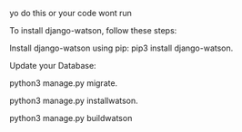 yo do this or your code wont run

To install django-watson, follow these steps:

Install django-watson using pip: pip3 install django-watson.


Update your Database:

python3 manage.py migrate.

python3 manage.py installwatson.

python3 manage.py buildwatson

